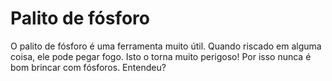 # Palito de fósforo

O palito de fósforo é uma ferramenta muito útil. Quando riscado em alguma coisa,
ele pode pegar fogo. Isto o torna muito perigoso! Por isso nunca é bom brincar
com fósforos. Entendeu?
